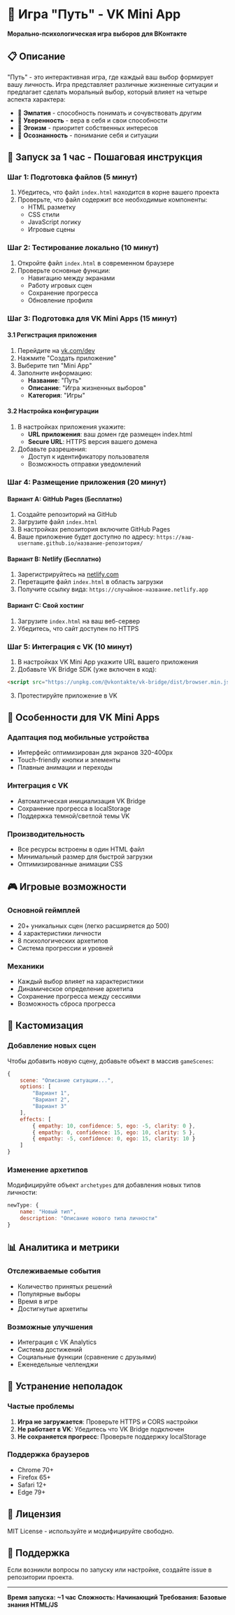 # 🎯 Игра "Путь" - VK Mini App

**Морально-психологическая игра выборов для ВКонтакте**

## 📋 Описание

"Путь" - это интерактивная игра, где каждый ваш выбор формирует вашу личность. Игра представляет различные жизненные ситуации и предлагает сделать моральный выбор, который влияет на четыре аспекта характера:

- 🌱 **Эмпатия** - способность понимать и сочувствовать другим
- 💪 **Уверенность** - вера в себя и свои способности  
- 👑 **Эгоизм** - приоритет собственных интересов
- 🧘 **Осознанность** - понимание себя и ситуации

## 🚀 Запуск за 1 час - Пошаговая инструкция

### Шаг 1: Подготовка файлов (5 минут)
1. Убедитесь, что файл `index.html` находится в корне вашего проекта
2. Проверьте, что файл содержит все необходимые компоненты:
   - HTML разметку
   - CSS стили
   - JavaScript логику
   - Игровые сцены

### Шаг 2: Тестирование локально (10 минут)
1. Откройте файл `index.html` в современном браузере
2. Проверьте основные функции:
   - Навигацию между экранами
   - Работу игровых сцен
   - Сохранение прогресса
   - Обновление профиля

### Шаг 3: Подготовка для VK Mini Apps (15 минут)

#### 3.1 Регистрация приложения
1. Перейдите на [vk.com/dev](https://vk.com/dev)
2. Нажмите "Создать приложение"
3. Выберите тип "Mini App" 
4. Заполните информацию:
   - **Название**: "Путь"
   - **Описание**: "Игра жизненных выборов"
   - **Категория**: "Игры"

#### 3.2 Настройка конфигурации
1. В настройках приложения укажите:
   - **URL приложения**: ваш домен где размещен index.html
   - **Secure URL**: HTTPS версия вашего домена
2. Добавьте разрешения:
   - Доступ к идентификатору пользователя
   - Возможность отправки уведомлений

### Шаг 4: Размещение приложения (20 минут)

#### Вариант A: GitHub Pages (Бесплатно)
1. Создайте репозиторий на GitHub
2. Загрузите файл `index.html`
3. В настройках репозитория включите GitHub Pages
4. Ваше приложение будет доступно по адресу: 
   `https://ваш-username.github.io/название-репозитория/`

#### Вариант B: Netlify (Бесплатно)
1. Зарегистрируйтесь на [netlify.com](https://netlify.com)
2. Перетащите файл `index.html` в область загрузки
3. Получите ссылку вида: `https://случайное-название.netlify.app`

#### Вариант C: Свой хостинг
1. Загрузите `index.html` на ваш веб-сервер
2. Убедитесь, что сайт доступен по HTTPS

### Шаг 5: Интеграция с VK (10 минут)
1. В настройках VK Mini App укажите URL вашего приложения
2. Добавьте VK Bridge SDK (уже включен в код):
```html
<script src="https://unpkg.com/@vkontakte/vk-bridge/dist/browser.min.js"></script>
```
3. Протестируйте приложение в VK

## 📱 Особенности для VK Mini Apps

### Адаптация под мобильные устройства
- Интерфейс оптимизирован для экранов 320-400px
- Touch-friendly кнопки и элементы
- Плавные анимации и переходы

### Интеграция с VK
- Автоматическая инициализация VK Bridge
- Сохранение прогресса в localStorage
- Поддержка темной/светлой темы VK

### Производительность
- Все ресурсы встроены в один HTML файл
- Минимальный размер для быстрой загрузки
- Оптимизированные анимации CSS

## 🎮 Игровые возможности

### Основной геймплей
- 20+ уникальных сцен (легко расширяется до 500)
- 4 характеристики личности
- 8 психологических архетипов
- Система прогрессии и уровней

### Механики
- Каждый выбор влияет на характеристики
- Динамическое определение архетипа
- Сохранение прогресса между сессиями
- Возможность сброса прогресса

## 🔧 Кастомизация

### Добавление новых сцен
Чтобы добавить новую сцену, добавьте объект в массив `gameScenes`:

```javascript
{
    scene: "Описание ситуации...",
    options: [
        "Вариант 1",
        "Вариант 2", 
        "Вариант 3"
    ],
    effects: [
        { empathy: 10, confidence: 5, ego: -5, clarity: 0 },
        { empathy: 0, confidence: 15, ego: 10, clarity: 5 },
        { empathy: -5, confidence: 0, ego: 15, clarity: 10 }
    ]
}
```

### Изменение архетипов
Модифицируйте объект `archetypes` для добавления новых типов личности:

```javascript
newType: { 
    name: "Новый тип", 
    description: "Описание нового типа личности" 
}
```

## 📊 Аналитика и метрики

### Отслеживаемые события
- Количество принятых решений
- Популярные выборы
- Время в игре
- Достигнутые архетипы

### Возможные улучшения
- Интеграция с VK Analytics
- Система достижений
- Социальные функции (сравнение с друзьями)
- Еженедельные челленджи

## 🐛 Устранение неполадок

### Частые проблемы
1. **Игра не загружается**: Проверьте HTTPS и CORS настройки
2. **Не работает в VK**: Убедитесь что VK Bridge подключен
3. **Не сохраняется прогресс**: Проверьте поддержку localStorage

### Поддержка браузеров
- Chrome 70+
- Firefox 65+  
- Safari 12+
- Edge 79+

## 📝 Лицензия

MIT License - используйте и модифицируйте свободно.

## 🤝 Поддержка

Если возникли вопросы по запуску или настройке, создайте issue в репозитории проекта.

---

**Время запуска: ~1 час**
**Сложность: Начинающий**
**Требования: Базовые знания HTML/JS**